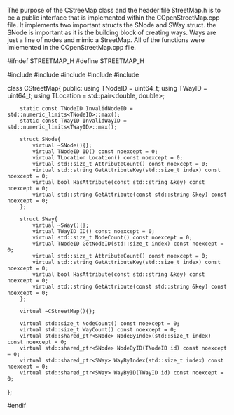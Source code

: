 The purpose of the CStreeMap class and the header file StreetMap.h is to be a public interface that is implemented within the COpenStreetMap.cpp file. It implements two important structs the SNode and SWay struct. the SNode is important as it is the building block of creating ways. Ways are just a line of nodes and mimic a StreetMap. All of the functions were imlemented in the COpenStreetMap.cpp file.

#ifndef STREETMAP_H
#define STREETMAP_H

#include <cstdint>
#include <memory>
#include <string>
#include <utility>
#include <limits>

class CStreetMap{
    public:
        using TNodeID = uint64_t;
        using TWayID = uint64_t;
        using TLocation = std::pair<double, double>;

        static const TNodeID InvalidNodeID = std::numeric_limits<TNodeID>::max();
        static const TWayID InvalidWayID = std::numeric_limits<TWayID>::max();

        struct SNode{
            virtual ~SNode(){};
            virtual TNodeID ID() const noexcept = 0;
            virtual TLocation Location() const noexcept = 0;
            virtual std::size_t AttributeCount() const noexcept = 0;
            virtual std::string GetAttributeKey(std::size_t index) const noexcept = 0;
            virtual bool HasAttribute(const std::string &key) const noexcept = 0;
            virtual std::string GetAttribute(const std::string &key) const noexcept = 0;
        };

        struct SWay{
            virtual ~SWay(){};
            virtual TWayID ID() const noexcept = 0;
            virtual std::size_t NodeCount() const noexcept = 0;
            virtual TNodeID GetNodeID(std::size_t index) const noexcept = 0;
            virtual std::size_t AttributeCount() const noexcept = 0;
            virtual std::string GetAttributeKey(std::size_t index) const noexcept = 0;
            virtual bool HasAttribute(const std::string &key) const noexcept = 0;
            virtual std::string GetAttribute(const std::string &key) const noexcept = 0;
        };

        virtual ~CStreetMap(){};

        virtual std::size_t NodeCount() const noexcept = 0;
        virtual std::size_t WayCount() const noexcept = 0;
        virtual std::shared_ptr<SNode> NodeByIndex(std::size_t index) const noexcept = 0;
        virtual std::shared_ptr<SNode> NodeByID(TNodeID id) const noexcept = 0;
        virtual std::shared_ptr<SWay> WayByIndex(std::size_t index) const noexcept = 0;
        virtual std::shared_ptr<SWay> WayByID(TWayID id) const noexcept = 0;
};

#endif
